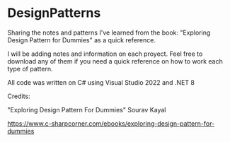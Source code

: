 # DesignPatterns
Sharing the notes and patterns I've learned from the book: "Exploring Design Pattern for Dummies" as a quick reference.

I will be adding notes and information on each proyect. Feel free to download any of them if you need a quick reference
on how to work each type of pattern.

All code was written on C# using Visual Studio 2022 and .NET 8

Credits:

"Exploring Design Pattern For Dummies"
Sourav Kayal

https://www.c-sharpcorner.com/ebooks/exploring-design-pattern-for-dummies
